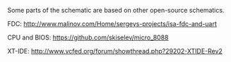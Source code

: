 Some parts of the schematic are based on other open-source schematics.

FDC: http://www.malinov.com/Home/sergeys-projects/isa-fdc-and-uart

CPU and BIOS: https://github.com/skiselev/micro_8088

XT-IDE: http://www.vcfed.org/forum/showthread.php?29202-XTIDE-Rev2
